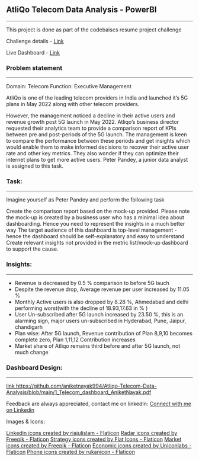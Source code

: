 ## AtliQo Telecom Data Analysis - PowerBI
___________________________________________________________________________________

This project is done as part of the codebaiscs resume project challenge

Challenge details - <a href="https://codebasics.io/event/codebasics-resume-project-challenge" >Link </a>

Live Dashboard - <a href="https://www.novypro.com/project/telecomaniketnayak" >Link </a>

### Problem statement
___________________________________________________________________________________

Domain: Telecom    Function: Executive Management

AtliQo is one of the leading telecom providers in India and launched it’s 5G plans in May 2022 along with other telecom providers.

However, the management noticed a decline in their active users and revenue growth post 5G launch in May 2022. Atliqo’s business director requested their analytics team to provide a comparison report of KPIs between pre and post-periods of the 5G launch. The management is keen to compare the performance between these periods and get insights which would enable them to make informed decisions to recover their active user rate and other key metrics. They also wonder if they can optimize their internet plans to get more active users. Peter Pandey, a junior data analyst is assigned to this task.

### Task:
____________________________________________________________________________________

Imagine yourself as Peter Pandey and perform the following task

Create the comparison report based on the mock-up provided. Please note the mock-up is created by a business user who has a minimal idea about dashboarding. Hence you need to represent the insights in a much better way
The target audience of this dashboard is top-level management - hence the dashboard should be self-explanatory and easy to understand
Create relevant insights not provided in the metric list/mock-up dashboard to support the cause.

### Insights:
____________________________________________________________________________________

- Revenue is decreased by 0.5 % comparison to before 5G lauch
- Despite the revenue drop, Average revenue per user increased by 11.05 %
- Monthly Active users is also dropped by 8.28 %, Ahmedabad and delhi performing worst(with the decline of 18.93,17.63 in % )
- User Un-subscribed after 5G launch increased by 23.50 %, this is an alarming sign, major users un-subscribed in Hyderabad, Pune, Jaipur, chandigarh
- Plan wise: After 5G launch, Revenue contribution of Plan 8,9,10 becomes complete zero, Plan 1,11,12 Contribution increases
- Market share of Atliqo remains third before and after 5G launch, not much change

### Dashboard Design:
_____________________________________________________________________________________
<a href="https://github.com/aniketnayak994/Atliqo-Telecom-Data-Analysis/blob/main/1_Telecom_dashboard_AniketNayak.pdf" > link </a>
https://github.com/aniketnayak994/Atliqo-Telecom-Data-Analysis/blob/main/1_Telecom_dashboard_AniketNayak.pdf


Feedback are always appreciated, contact me on linkedIn: 
<a href="https://www.linkedin.com/in/aniket-nayak-b00881194/" >Connect with me on Linkedin </a>

Images & Icons: 

<a href="https://www.flaticon.com/free-icons/linkedin" title="linkedin icons">Linkedin icons created by riajulislam - Flaticon</a>
<a href="https://www.flaticon.com/free-icons/radar" title="radar icons">Radar icons created by Freepik - Flaticon</a>
<a href="https://www.flaticon.com/free-icons/strategy" title="strategy icons">Strategy icons created by Flat Icons - Flaticon</a>
<a href="https://www.flaticon.com/free-icons/market" title="market icons">Market icons created by Freepik - Flaticon</a>
<a href="https://www.flaticon.com/free-icons/economic" title="economic icons">Economic icons created by Uniconlabs - Flaticon</a>
<a href="https://www.flaticon.com/free-icons/phone" title="phone icons">Phone icons created by rukanicon - Flaticon</a>
